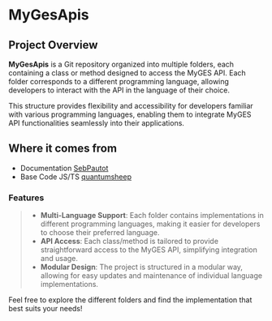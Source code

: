 # MyGesApis

## Project Overview

**MyGesApis** is a Git repository organized into multiple folders, each containing a class or method designed to access the MyGES API. Each folder corresponds to a different programming language, allowing developers to interact with the API in the language of their choice.

This structure provides flexibility and accessibility for developers familiar with various programming languages, enabling them to integrate MyGES API functionalities seamlessly into their applications.

## Where it comes from
- Documentation [SebPautot](https://github.com/SebPautot/myges-documentation)
- Base Code JS/TS [quantumsheep](https://github.com/quantumsheep/myges-cli)

### Features

> - **Multi-Language Support**: Each folder contains implementations in different programming languages, making it easier for developers to choose their preferred language.
> - **API Access**: Each class/method is tailored to provide straightforward access to the MyGES API, simplifying integration and usage.
> - **Modular Design**: The project is structured in a modular way, allowing for easy updates and maintenance of individual language implementations.

Feel free to explore the different folders and find the implementation that best suits your needs!
